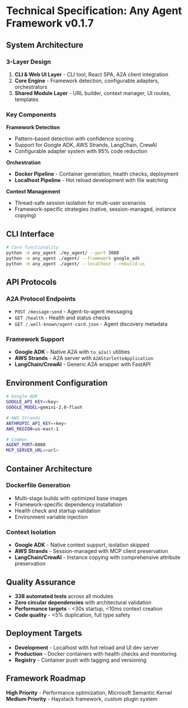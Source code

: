 # Technical Specification: Any Agent Framework v0.1.7

## System Architecture

### 3-Layer Design
1. **CLI & Web UI Layer** - CLI tool, React SPA, A2A client integration
2. **Core Engine** - Framework detection, configurable adapters, orchestrators
3. **Shared Module Layer** - URL builder, context manager, UI routes, templates

### Key Components

**Framework Detection**
- Pattern-based detection with confidence scoring
- Support for Google ADK, AWS Strands, LangChain, CrewAI
- Configurable adapter system with 95% code reduction

**Orchestration**
- **Docker Pipeline** - Container generation, health checks, deployment
- **Localhost Pipeline** - Hot reload development with file watching

**Context Management**
- Thread-safe session isolation for multi-user scenarios
- Framework-specific strategies (native, session-managed, instance copying)

## CLI Interface

```bash
# Core functionality
python -m any_agent ./my_agent/ --port 3080
python -m any_agent ./agent/ --framework google_adk
python -m any_agent ./agent/ --localhost --rebuild-ui
```

## API Protocols

### A2A Protocol Endpoints
- `POST /message:send` - Agent-to-agent messaging
- `GET /health` - Health and status checks
- `GET /.well-known/agent-card.json` - Agent discovery metadata

### Framework Support
- **Google ADK** - Native A2A with `to_a2a()` utilities
- **AWS Strands** - A2A server with `A2AStarletteApplication`
- **LangChain/CrewAI** - Generic A2A wrapper with FastAPI

## Environment Configuration

```bash
# Google ADK
GOOGLE_API_KEY=<key>
GOOGLE_MODEL=gemini-2.0-flash

# AWS Strands
ANTHROPIC_API_KEY=<key>
AWS_REGION=us-east-1

# Common
AGENT_PORT=8080
MCP_SERVER_URL=<url>
```

## Container Architecture

### Dockerfile Generation
- Multi-stage builds with optimized base images
- Framework-specific dependency installation
- Health check and startup validation
- Environment variable injection

### Context Isolation
- **Google ADK** - Native context support, isolation skipped
- **AWS Strands** - Session-managed with MCP client preservation
- **LangChain/CrewAI** - Instance copying with comprehensive attribute preservation

## Quality Assurance

- **338 automated tests** across all modules
- **Zero circular dependencies** with architectural validation
- **Performance targets** - <30s startup, <10ms context creation
- **Code quality** - <5% duplication, full type safety

## Deployment Targets

- **Development** - Localhost with hot reload and UI dev server
- **Production** - Docker containers with health checks and monitoring
- **Registry** - Container push with tagging and versioning

## Framework Roadmap

**High Priority** - Performance optimization, Microsoft Semantic Kernel
**Medium Priority** - Haystack framework, custom plugin system